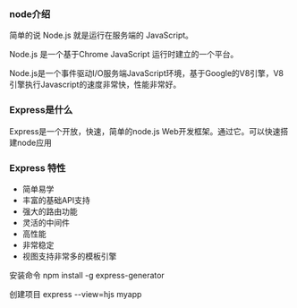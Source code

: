 ### node介绍

简单的说 Node.js 就是运行在服务端的 JavaScript。

Node.js 是一个基于Chrome JavaScript 运行时建立的一个平台。

Node.js是一个事件驱动I/O服务端JavaScript环境，基于Google的V8引擎，V8引擎执行Javascript的速度非常快，性能非常好。


### Express是什么
Express是一个开放，快速，简单的node.js Web开发框架。通过它。可以快速搭建node应用

### Express 特性
- 简单易学
- 丰富的基础API支持
- 强大的路由功能
- 灵活的中间件
- 高性能
- 非常稳定
- 视图支持非常多的模板引擎

安装命令
npm install -g express-generator

创建项目
express --view=hjs myapp

